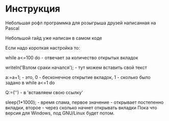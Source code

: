 # Инструкция
Небольшая рофл программка для розыгрыша друзей написанная на Pascal

  Небольшой гайд уже написан в самом коде
	
  Если надо короткая настройка то:
	
  while a<=100 do - отвечает за количество открытых вкладок
	
  writeln('Взлом сраки начался'); - тут можем вставить свой текст
	
  a:=a+1; - это, 0 - бесконечное открытие вкладок, 1 - сколько было задано в while a<=1 do
	
  Q:=('') - в 'вставляем свою ссылку'
  
  
  sleep(1*1000); - время спама, первое значение - открывает постепенно вкладки, второе - через сколько начнет открывать вкладки
Пока что версия для Windows, под GNU/Linux будет потом.
